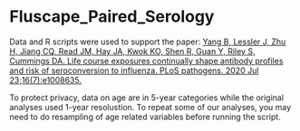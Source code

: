 # Fluscape_Paired_Serology

Data and R scripts were used to support the paper:
[Yang B, Lessler J, Zhu H, Jiang CQ, Read JM, Hay JA, Kwok KO, Shen R, Guan Y, Riley S, Cummings DA. Life course exposures continually shape antibody profiles and risk of seroconversion to influenza. PLoS pathogens. 2020 Jul 23;16(7):e1008635.](https://journals.plos.org/plospathogens/article?id=10.1371/journal.ppat.1008635)

To protect privacy, data on age are in 5-year categories while the original analyses used 1-year resolustion. To repeat some of our analyses, you may need to do resampling of age related variables before running the script.
